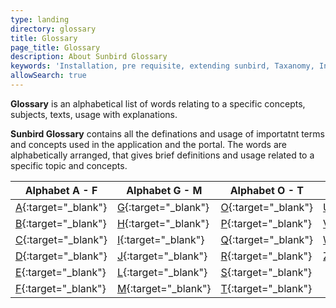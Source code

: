 ```yaml
---
type: landing
directory: glossary
title: Glossary 
page_title: Glossary
description: About Sunbird Glossary
keywords: 'Installation, pre requisite, extending sunbird, Taxanomy, Infra, attributes'
allowSearch: true
---
```


**Glossary** is an alphabetical list of words relating to a specific concepts, subjects, texts, usage with explanations. 

**Sunbird Glossary** contains all the definations and usage of importatnt terms and concepts used in the application and the portal. The words are alphabetically arranged, that gives brief definitions and usage related to a specific topic and concepts. 

Alphabet A - F  | Alphabet G - M  |Alphabet O - T |Alphabet U - Z
----------------|-----------------|---------------|--------------
[A](glossary/a){:target="_blank"} | [G](glossary/g){:target="_blank"} |[O](glossary/o){:target="_blank"}  |[U](glossary/u){:target="_blank"}
[B](glossary/b){:target="_blank"} |[H](glossary/h){:target="_blank"}  |[P](glossary/p){:target="_blank"}  |[V](glossary/v){:target="_blank"}
[C](glossary/c){:target="_blank"} |[I](glossary/i){:target="_blank"}  |[Q](glossary/q){:target="_blank"}  |[W](glossary/w){:target="_blank"}
[D](glossary/d){:target="_blank"} | [J](glossary/j){:target="_blank"} |[R](glossary/r){:target="_blank"}  |[Z](glossary/z){:target="_blank"}
[E](glossary/e){:target="_blank"} |[L](glossary/l){:target="_blank"}  |[S](glossary/s){:target="_blank"}
[F](glossary/f){:target="_blank"} |[M](glossary/m){:target="_blank"}  |[T](glossary/t){:target="_blank"}












